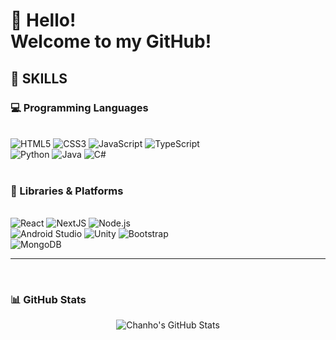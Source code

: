 <h1>👋 Hello! <br>Welcome to my GitHub!</h1>


## 🧠 SKILLS

### 💻 Programming Languages
<br>
<div align="left">
  <img alt="HTML5" src="https://img.shields.io/badge/html5-%23E34F26.svg?style=for-the-badge&logo=html5&logoColor=white"/>
  <img alt="CSS3" src="https://img.shields.io/badge/css3-%231572B6.svg?style=for-the-badge&logo=css3&logoColor=white"/>
  <img alt="JavaScript" src="https://img.shields.io/badge/javascript-%23323330.svg?style=for-the-badge&logo=javascript&logoColor=%23F7DF1E"/>
  <img alt="TypeScript" src="https://img.shields.io/badge/typescript-%23007ACC.svg?style=for-the-badge&logo=typescript&logoColor=white"/>
</div>
<div align="left">
  <img alt="Python" src="https://img.shields.io/badge/python-3670A0?style=for-the-badge&logo=python&logoColor=ffdd54"/>
  <img alt="Java" src="https://img.shields.io/badge/java-%23ED8B00.svg?style=for-the-badge&logo=java&logoColor=white"/>
  <img alt="C#" src="https://img.shields.io/badge/c%23-%23239120.svg?style=for-the-badge&logo=c-sharp&logoColor=white"/>
</div>

<br>

### 🧰 Libraries & Platforms
<br>
<div align="left">
  <img alt="React" src="https://img.shields.io/badge/react-%2320232a.svg?style=for-the-badge&logo=react&logoColor=%2361DAFB"/>
  <img alt="NextJS" src="https://img.shields.io/badge/next.js-black?style=for-the-badge&logo=next.js&logoColor=white"/>
  <img alt="Node.js" src="https://img.shields.io/badge/node.js-339933?style=for-the-badge&logo=nodedotjs&logoColor=white"/>
</div>
<div align="left">
  <img alt="Android Studio" src="https://img.shields.io/badge/android%20studio-3DDC84.svg?style=for-the-badge&logo=android-studio&logoColor=white"/>
  <img alt="Unity" src="https://img.shields.io/badge/unity-%23000000.svg?style=for-the-badge&logo=unity&logoColor=white"/>
  <img alt="Bootstrap" src="https://img.shields.io/badge/bootstrap-%23563D7C.svg?style=for-the-badge&logo=bootstrap&logoColor=white"/>
</div>
  <img alt="MongoDB" src="https://img.shields.io/badge/mongodb-%2347A248.svg?style=for-the-badge&logo=mongodb&logoColor=white"/>
  
---

<br>

### 📊 GitHub Stats
<p align="center">
  <img src="https://github-readme-stats.vercel.app/api?username=chanhokim9848&show_icons=true&theme=radical" alt="Chanho's GitHub Stats" />
</p>
